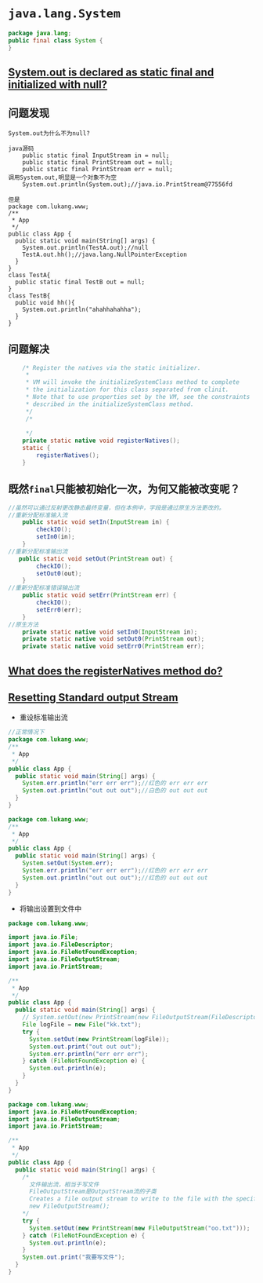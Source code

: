 # `java.lang.System`
```java
package java.lang;
public final class System {
}
```
## [System.out is declared as static final and initialized with null?](https://stackoverflow.com/questions/31743760/system-out-is-declared-as-static-final-and-initialized-with-null)
## 问题发现
```
System.out为什么不为null?

java源码
    public static final InputStream in = null;
    public static final PrintStream out = null;
    public static final PrintStream err = null;
调用System.out,明显是一个对象不为空
    System.out.println(System.out);//java.io.PrintStream@77556fd
    
但是
package com.lukang.www;
/**
 * App
 */
public class App {
  public static void main(String[] args) {
    System.out.println(TestA.out);//null
    TestA.out.hh();//java.lang.NullPointerException
  }
}
class TestA{
  public static final TestB out = null;
}
class TestB{
  public void hh(){
    System.out.println("ahahhahahha");
  }
}
```
## 问题解决
```java
    /* Register the natives via the static initializer.
     *
     * VM will invoke the initializeSystemClass method to complete
     * the initialization for this class separated from clinit.
     * Note that to use properties set by the VM, see the constraints
     * described in the initializeSystemClass method.
     */
     /*
     
     */
    private static native void registerNatives();
    static {
        registerNatives();
    }
```
## 既然`final`只能被初始化一次，为何又能被改变呢？
```java
//虽然可以通过反射更改静态最终变量，但在本例中，字段是通过原生方法更改的。
//重新分配标准输入流
    public static void setIn(InputStream in) {
        checkIO();
        setIn0(in);
    }
//重新分配标准输出流
   public static void setOut(PrintStream out) {
        checkIO();
        setOut0(out);
    }
//重新分配标准错误输出流
    public static void setErr(PrintStream err) {
        checkIO();
        setErr0(err);
    }
//原生方法
    private static native void setIn0(InputStream in);
    private static native void setOut0(PrintStream out);
    private static native void setErr0(PrintStream err);
```
## [What does the registerNatives method do?](https://stackoverflow.com/questions/1010645/what-does-the-registernatives-method-do)
## [Resetting Standard output Stream](https://stackoverflow.com/questions/5339499/resetting-standard-output-stream)
* 重设标准输出流
```java
//正常情况下
package com.lukang.www;
/**
 * App
 */
public class App {
  public static void main(String[] args) {
    System.err.println("err err err");//红色的 err err err
    System.out.println("out out out");//白色的 out out out  
  }
}
```
```java
package com.lukang.www;
/**
 * App
 */
public class App {
  public static void main(String[] args) {
    System.setOut(System.err);
    System.err.println("err err err");//红色的 err err err
    System.out.println("out out out");//红色的 out out out  
  }
}
```
* 将输出设置到文件中
```java
package com.lukang.www;

import java.io.File;
import java.io.FileDescriptor;
import java.io.FileNotFoundException;
import java.io.FileOutputStream;
import java.io.PrintStream;

/**
 * App
 */
public class App {
  public static void main(String[] args) {
    // System.setOut(new PrintStream(new FileOutputStream(FileDescriptor.out)));
    File logFile = new File("kk.txt");
    try {
      System.setOut(new PrintStream(logFile));
      System.out.print("out out out");
      System.err.println("err err err");
    } catch (FileNotFoundException e) {
      System.out.println(e);
    }
  }
}
```
```java
package com.lukang.www;
import java.io.FileNotFoundException;
import java.io.FileOutputStream;
import java.io.PrintStream;

/**
 * App
 */
public class App {
  public static void main(String[] args) {
    /*
      文件输出流，相当于写文件
      FileOutputStream是OutputStream流的子类
      Creates a file output stream to write to the file with the specified name.
      new FileOutputStream();
    */
    try {
      System.setOut(new PrintStream(new FileOutputStream("oo.txt")));
    } catch (FileNotFoundException e) {
      System.out.println(e);
    }
    System.out.print("我要写文件");
  }
}
```
